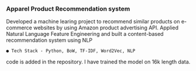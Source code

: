 ### Apparel Product Recommendation system
 Developed a machine learing project to recommend similar products on e-commerce websites by using Amazon product advertising API. 
Applied Natural Language Feature Engineering and built a content-based recommendation system using NLP
  
    ● Tech Stack - Python, BoW, TF-IDF, Word2Vec, NLP


code is added in the repository. 
I have trained the model on 16k length data. 

